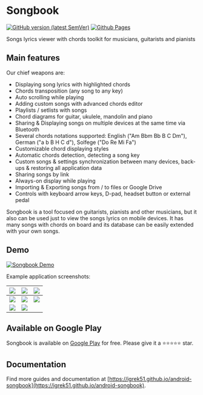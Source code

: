 # Songbook

[![GitHub version (latest SemVer)](https://img.shields.io/github/v/tag/igrek51/android-songbook?label=github&sort=semver)](https://github.com/igrek51/android-songbook)
[![Github Pages](https://img.shields.io/badge/docs-github.io-blue)](https://igrek51.github.io/android-songbook)

Songs lyrics viewer with chords toolkit for musicians, guitarists and pianists

## Main features
Our chief weapons are:

- Displaying song lyrics with highlighted chords
- Chords transposition (any song to any key)
- Auto scrolling while playing
- Adding custom songs with advanced chords editor
- Playlists / setlists with songs
- Chord diagrams for guitar, ukulele, mandolin and piano
- Sharing & Displaying songs on multiple devices at the same time via Bluetooth
- Several chords notations supported: English ("Am Bbm Bb B C Dm"), German ("a b B H C d"), Solfege ("Do Re Mi Fa")
- Customizable chord displaying styles
- Automatic chords detection, detecting a song key
- Custom songs & settings synchronization between many devices, back-ups & restoring all application data
- Sharing songs by link
- Always-on display while playing
- Importing & Exporting songs from / to files or Google Drive
- Controls with keyboard arrow keys, D-pad, headset button or external pedal

Songbook is a tool focused on guitarists, pianists and other musicians, but it also can be used just to view the songs lyrics on mobile devices.
It has many songs with chords on board and its database can be easily extended with your own songs.

## Demo
[![Songbook Demo](https://img.youtube.com/vi/VMsKZNkbl3A/0.jpg)](https://www.youtube.com/watch?v=VMsKZNkbl3A)

Example application screenshots:

| ![](https://raw.githubusercontent.com/igrek51/android-songbook/master/docs/screenshots/mobile/en/01.png) | ![](https://raw.githubusercontent.com/igrek51/android-songbook/master/docs/screenshots/mobile/en/02.png) | ![](https://raw.githubusercontent.com/igrek51/android-songbook/master/docs/screenshots/mobile/en/03.png) |
|---|---|---|
| ![](https://raw.githubusercontent.com/igrek51/android-songbook/master/docs/screenshots/mobile/en/04.png) | ![](https://raw.githubusercontent.com/igrek51/android-songbook/master/docs/screenshots/mobile/en/05.png) | ![](https://raw.githubusercontent.com/igrek51/android-songbook/master/docs/screenshots/mobile/en/06.png) |
| ![](https://raw.githubusercontent.com/igrek51/android-songbook/master/docs/screenshots/mobile/en/07.png) | ![](https://raw.githubusercontent.com/igrek51/android-songbook/master/docs/screenshots/mobile/en/08.png) |  |

## Available on Google Play

Songbook is available on [Google Play](https://play.google.com/store/apps/details?id=igrek.songbook) for free.
Please give it a ⭐️⭐️⭐️⭐️⭐️ star.

## Documentation

Find more guides and documentation at [https://igrek51.github.io/android-songbook](https://igrek51.github.io/android-songbook).
